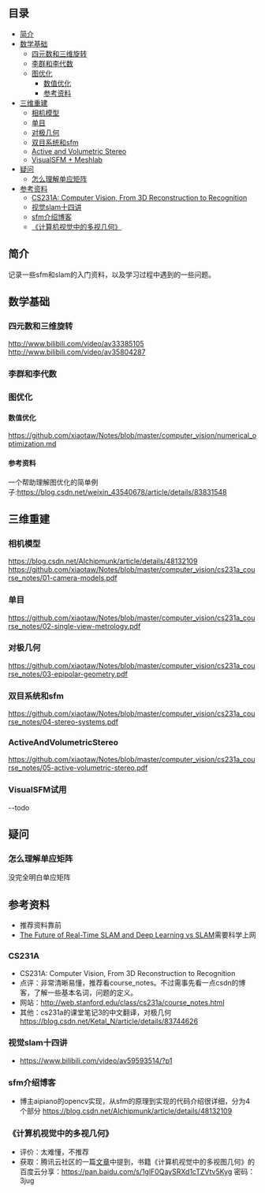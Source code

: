 ## 目录
* [简介](#简介)
* [数学基础](#数学基础)
  * [四元数和三维旋转](#四元数和三维旋转)
  * [李群和李代数](#李群和李代数)
  * [图优化](#图优化)
    * [数值优化](#数值优化)
    * [参考资料](#参考资料)
* [三维重建](#三维重建)
  * [相机模型](#相机模型)
  * [单目](#单目)
  * [对极几何](#对极几何)
  * [双目系统和sfm](#双目系统和sfm)
  * [Active and Volumetric Stereo](#ActiveAndVolumetricStereo)
  * [VisualSFM + Meshlab](#VisualSFM试用)
* [疑问](#疑问)
  * [怎么理解单应矩阵](#怎么理解单应矩阵)
* [参考资料](#参考资料)
  * [CS231A: Computer Vision, From 3D Reconstruction to Recognition](#CS231A)
  * [视觉slam十四讲](#视觉slam十四讲)
  * [sfm介绍博客](#sfm介绍博客)
  * [《计算机视觉中的多视几何》](#《计算机视觉中的多视几何》)

## 简介
记录一些sfm和slam的入门资料，以及学习过程中遇到的一些问题。

## 数学基础
### 四元数和三维旋转
http://www.bilibili.com/video/av33385105  
http://www.bilibili.com/video/av35804287

### 李群和李代数



### 图优化
#### 数值优化
https://github.com/xiaotaw/Notes/blob/master/computer_vision/numerical_optimization.md

#### 参考资料
一个帮助理解图优化的简单例子:https://blog.csdn.net/weixin_43540678/article/details/83831548

## 三维重建
### 相机模型
https://blog.csdn.net/AIchipmunk/article/details/48132109
https://github.com/xiaotaw/Notes/blob/master/computer_vision/cs231a_course_notes/01-camera-models.pdf
### 单目
https://github.com/xiaotaw/Notes/blob/master/computer_vision/cs231a_course_notes/02-single-view-metrology.pdf
### 对极几何
https://github.com/xiaotaw/Notes/blob/master/computer_vision/cs231a_course_notes/03-epipolar-geometry.pdf
### 双目系统和sfm
https://github.com/xiaotaw/Notes/blob/master/computer_vision/cs231a_course_notes/04-stereo-systems.pdf
### ActiveAndVolumetricStereo
https://github.com/xiaotaw/Notes/blob/master/computer_vision/cs231a_course_notes/05-active-volumetric-stereo.pdf
### VisualSFM试用
--todo


## 疑问
### 怎么理解单应矩阵
没完全明白单应矩阵


## 参考资料
* 推荐资料靠前
* [The Future of Real-Time SLAM and Deep Learning vs SLAM](http://www.computervisionblog.com/2016/01/why-slam-matters-future-of-real-time.html)需要科学上网
### CS231A
* CS231A: Computer Vision, From 3D Reconstruction to Recognition  
* 点评：非常清晰易懂，推荐看course_notes。不过需事先看一点csdn的博客，了解一些基本名词，问题的定义。
* 网站：http://web.stanford.edu/class/cs231a/course_notes.html  
* 其他：cs231a的课堂笔记3的中文翻译，对极几何 https://blog.csdn.net/Ketal_N/article/details/83744626

### 视觉slam十四讲
* https://www.bilibili.com/video/av59593514/?p1

### sfm介绍博客
* 博主aipiano的opencv实现，从sfm的原理到实现的代码介绍很详细，分为4个部分 https://blog.csdn.net/AIchipmunk/article/details/48132109

### 《计算机视觉中的多视几何》
* 评价：太难懂，不推荐
* 获取：腾讯云社区的一篇[文章](https://cloud.tencent.com/developer/news/274792)中提到，书籍《计算机视觉中的多视图几何》的百度云分享：https://pan.baidu.com/s/1glF0QaySRXd1cTZVtv5Kyg 密码：3jug



